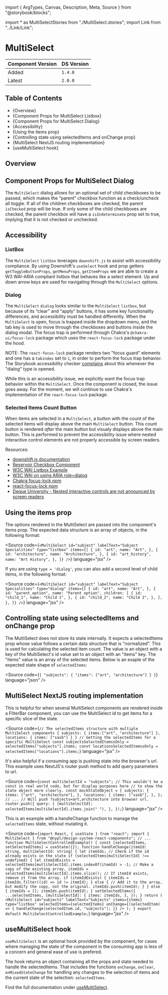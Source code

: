 import { ArgTypes, Canvas, Description, Meta, Source } from "@storybook/blocks";

import * as MultiSelectStories from "./MultiSelect.stories";
import Link from "../Link/Link";

<Meta of={MultiSelectStories} />

# MultiSelect

| Component Version | DS Version |
| ----------------- | ---------- |
| Added             | `1.4.0`    |
| Latest            | `2.0.0`    |

## Table of Contents

- {<Link href="#overview" target="_self">Overview</Link>}
- {<Link href="#component-props-multiselect-listbox" target="_self">Component Props for MultiSelect Listbox</Link>}
- {<Link href="#component-props-multiselect-dialog" target="_self">Component Props for MultiSelect Dialog</Link>}
- {<Link href="#accessibility" target="_self">Accessibility</Link>}
- {<Link href="#using-the-items-prop" target="_self">Using the items prop</Link>}
- {<Link href="#controlling-state-using-selecteditems-and-onchange-prop" target="_self">Controlling state using selectedItems and onChange prop</Link>}
- {<Link href="#multiselect-nextjs-routing-implementation" target="_self">MultiSelect NextJS routing implementation</Link>}
- {<Link href="#usemultiselect-hook" target="_self">useMultiSelect hook</Link>}

## Overview

<Description of={MultiSelectStories} />

<!-- ## Component Props for MultiSelect Listbox

The `MultiSelect` listbox renders a non-hierarchical list of items to select from.

<Canvas of={MultiSelectStories.ListboxControls} />

<ArgTypes of={MultiSelectStories.ListboxControls} /> -->

## Component Props for MultiSelect Dialog

The `MultiSelect` dialog allows for an optional set of child checkboxes to be
passed, which makes the “parent” checkbox function as a check/uncheck all toggle.
If all of the children checkboxes are checked, the parent `isChecked` prop will
be true. If only some of the child checkboxes are checked, the parent checkbox
will have a `isIndeterminate` prop set to true, implying that it is not checked
or unchecked.

<Canvas of={MultiSelectStories.DialogControls} />

<ArgTypes of={MultiSelectStories.DialogControls} />

## Accessibility

### ListBox

The `MultiSelect` `listbox` leverages `downshift.js` to assist with
accessibility compliance. By using Downshift's `useSelect` hook and prop getters
`getToggleButtonProps`, `getMenuProps`, `getItemProps` we are able to create a W3
WAI-ARIA compliant listbox that behaves like a select element. Up and down arrow
keys are used for navigating through the `MultiSelect` options.

### Dialog

The `MultiSelect` `dialog` looks similar to the `MultiSelect` `listbox`, but because
of its “clear” and “apply” buttons, it has some key functionality differences,
and accessibility must be handled differently. When the `MultiSelect` is open,
focus is trapped inside the dropdown menu, and the tab key is used to move through
the checkboxes and buttons inside the dialog modal. The focus trap is performed
through Chakra's `@chakra-ui/focus-lock` package which uses the `react-focus-lock`
package under the hood.

NOTE: The `react-focus-lock` package renders two "focus guard" elements and one
has a `tabindex` set to `1`, in order to perform the focus trap behavior. The
Storybook accessibility checker [complains](https://dequeuniversity.com/rules/axe/4.4/tabindex?application=axeAPI)
about this whenever the "dialog" type is opened.

While this is an accessibility issue, we explicitly want the focus trap behavior
within the `MultiSelect`. Once the component is closed, the issue goes away. For
the moment, we will continue to use Chakra's implementation of the `react-focus-lock`
package.

### Selected Items Count Button

When items are selected in a `MultiSelect`, a button with the count of the selected
items will display above the main `MultiSelect` button. This count button is
rendered _after_ the main button but visualy displays above the main button. This
is performed to prevent the accessibility issue where nested interactive control
elements are not properly accessible by screen readers.

Resources:

- [downshift.js documentation](https://www.downshift-js.com/)
- [Reservoir Checkbox Component](../?path=/docs/components-form-elements-checkbox--docs#accessibility)
- [W3C WAI Listbox Example](https://www.w3.org/TR/2017/WD-wai-aria-practices-1.1-20170628/examples/listbox/listbox.html)
- [W3C WAI on using ARIA role=dialog](https://www.w3.org/WAI/GL/wiki/Using_ARIA_role%3Ddialog_to_implement_a_modal_dialog_box)
- [Chakra focus-lock npm](https://www.npmjs.com/package/@chakra-ui/focus-lock)
- [react-focus-lock npm](https://www.npmjs.com/package/react-focus-lock)
- [Deque University - Nested interactive controls are not announced by screen readers](https://dequeuniversity.com/rules/axe/4.4/nested-interactive)

## Using the items prop

The options rendered in the MultiSelect are passed into the component's items prop.
The expected data structure is an array of objects, in the following format:

<Source
  code={`
<MultiSelect
  id="subject"
  labelText="Subject Specialities"
  type="listbox"
  items={[
    {
      id: "art",
      name: "Art",
    },
    {
      id: "architecture",
      name: "Architecture",
    },
    {
      id: "art_history",
      name: "Art History",
    },
  ]}
/>
`}
  language="jsx"
/>

If you are using `type = 'dialog'`, you can also add a second level of child
items, in the following format:

<Source
  code={`
<MultiSelect
  id="subject"
  labelText="Subject Specialities"
  type="dialog"
  items={[
    {
      id: "art",
      name: "Art",
    },
    {
      id: "parent_option",
      name: "Parent option",
      children: [
        {
          id: "child_1",
          name: "Child 1",
        },
        {
          id: "child_2",
          name: "Child 2",
        },
      ],
    },
  ]}
/>
`}
  language="jsx"
/>

## Controlling state using selectedItems and onChange prop

The MultiSelect does not store its state internally. It expects a selectedItems
prop whose value follows a certain data structure that is "normalized". This is
used for calculating the selected item count. The value is an object with a key
of the MultiSelect's id value set to an object with an "items" key. The "items"
value is an array of the selected items. Below is an exaple of the expected
state shape of `selectedItems`:

<Source
  code={`
{
  "subjects": {
    "items": ["art", "architecture"]
  }
}
`}
  language="json"
/>

## MultiSelect NextJS routing implementation

This is helpful for when several MultiSelect components are rendered inside a
FilterBar component, you can use the MultiSelect id to get items for a specific
slice of the state.

<Source
  code={`
// The selectedItems structure with multiple MultiSelect components
{
  subjects: {
    items:["art", "architecture"]
    },
    locations: {
      items: ["sasb"]
    }
  }
// Getting the selectedItems for a specific MultiSelect
const subjectsSelectedItemssOnly = selectedItems["subjects"].items;
const locationsSelectedItemssOnly = selectedItems["locations"].items;
`}
  language="jsx"
/>

It's also helpful if a consuming app is pushing state into the browser's url.
This example uses NextJS's router push method to add query parameters to url.

<Source
  code={`
const multiSelectId = "subjects";
// This wouldn't be a const in real world code, but for display purposes here
// to show the state object more clearly.
const mockStateObject = {
  subjects: {
    items: ["art", "architecture"],
  },
  locations: {
    items: ["sasb"],
  },
};
// ...
// Will push ?subjects=art,architecture into browser url.
router.push({
  query: {
    [multiSelectId]: selectedItems[multiSelectId].items.join(" "),
  },
});
`}
  language="jsx"
/>

This is an example with a handleChange function to manage the `selectedItems`
state, without mutating it.

<Source
  code={`
import React, { useState } from "react";
import { MultiSelect } from "@nypl/design-system-react-components";
// ...
function MultiSelectControlledExample() {
  const [selectedItems, setSelectedItems] = useState({});
  function handleChange(itemId: string, multiSelectId: string) {
    let itemIds;
    // Check if the id already exists in the state
    if (selectedItems[multiSelectId] !== undefined) {
      let itemIdExists =
        selectedItems[multiSelectId].items.indexOf(itemId) > -1;
      // Make a copy of the existing array.
      itemIds = selectedItems[multiSelectId].items.slice();
      // If itemId exists, remove it from the array.
      if (itemIdExists) {
        itemIds = itemIds.filter((id) => id != itemId);
      } else {
        // Add it to the array, but modify the copy, not the original.
        itemIds.push(itemId);
      }
    } else {
      itemIds = [];
      itemIds.push(itemId);
    }
    setSelectedItems({
      ...selectedItems,
      [multiSelectId]: {
        items: itemIds,
      },
    });
  }
  return (
    <MultiSelect
      id="subjects"
      labelText="Subjects"
      items={items}
      type="listbox"
      selectedItems={selectedItems}
      onChange={(selectedItem) => {
        handleChange(selectedItem.id, "subjects");
      }}
    />
  );
}
export default MultiSelectControlledExample;
`}
  language="jsx"
/>

## useMultiSelect hook

`useMultiSelect` is an optional hook provided by the component, for
cases where managing the state of the component in the consuming app is less
of a concern and general ease of use is prefered.

The hook returns an object containing all the props and state needed to handle
the selectedItems. That includes the functions `onChange`, `onClear`,
`onMixedStateChange` for handling any changes to the selection of items and the
current state of the selection: `selectedItems`.

Find the full documentation under [useMultiSelect](../?path=/docs/hooks-usemultiselect--docs).
